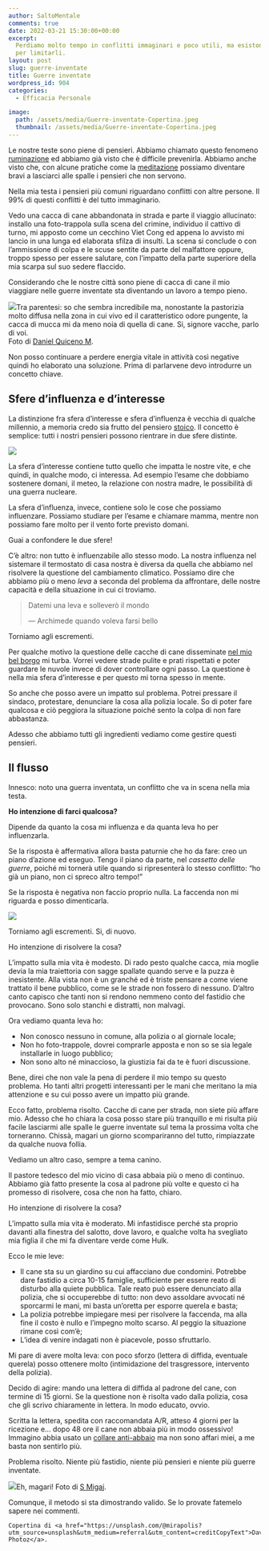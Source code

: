 ```yaml
---
author: SaltoMentale
comments: true
date: 2022-03-21 15:30:00+00:00
excerpt:
  Perdiamo molto tempo in conflitti immaginari e poco utili, ma esistono trucchi
  per limitarli.
layout: post
slug: guerre-inventate
title: Guerre inventate
wordpress_id: 904
categories:
  - Efficacia Personale

image:
  path: /assets/media/Guerre-inventate-Copertina.jpeg
  thumbnail: /assets/media/Guerre-inventate-Copertina.jpeg
---
```


Le nostre teste sono piene di pensieri. Abbiamo chiamato questo fenomeno [ruminazione](/i-nuovi-ruminanti/) ed abbiamo già visto che è difficile prevenirla. Abbiamo anche visto che, con alcune pratiche come la [meditazione](/30-giorni-meditazione/) possiamo diventare bravi a lasciarci alle spalle i pensieri che non servono.

Nella mia testa i pensieri più comuni riguardano conflitti con altre persone. Il 99% di questi conflitti è del tutto immaginario.

Vedo una cacca di cane abbandonata in strada e parte il viaggio allucinato: installo una foto-trappola sulla scena del crimine, individuo il cattivo di turno, mi apposto come un cecchino Viet Cong ed appena lo avvisto mi lancio in una lunga ed elaborata sfilza di insulti. La scena si conclude o con l’ammissione di colpa e le scuse sentite da parte del malfattore oppure, troppo spesso per essere salutare, con l’impatto della parte superiore della mia scarpa sul suo sedere flaccido.

Considerando che le nostre città sono piene di cacca di cane il mio viaggiare nelle guerre inventate sta diventando un lavoro a tempo pieno.

![](/assets/media/Guerre-inventate-mucche.jpeg)Tra parentesi: so che sembra incredibile ma, nonostante la pastorizia molto diffusa nella zona in cui vivo ed il caratteristico odore pungente, la cacca di mucca mi da meno noia di quella di cane. Si, signore vacche, parlo di voi.  
Foto di [Daniel Quiceno M](https://unsplash.com/@daquima23?utm_source=unsplash&utm_medium=referral&utm_content=creditCopyText).

Non posso continuare a perdere energia vitale in attività così negative quindi ho elaborato una soluzione. Prima di parlarvene devo introdurre un concetto chiave.

## Sfere d’influenza e d’interesse

La distinzione fra sfera d’interesse e sfera d’influenza è vecchia di qualche millennio, a memoria credo sia frutto del pensiero [stoico](https://it.wikipedia.org/wiki/Stoicismo). Il concetto è semplice: tutti i nostri pensieri possono rientrare in due sfere distinte.

![](/assets/media/Guerre-inventate-Sfere.jpg)

La sfera d’interesse contiene tutto quello che impatta le nostre vite, e che quindi, in qualche modo, ci interessa. Ad esempio l’esame che dobbiamo sostenere domani, il meteo, la relazione con nostra madre, le possibilità di una guerra nucleare.

La sfera d’influenza, invece, contiene solo le cose che possiamo influenzare. Possiamo studiare per l’esame e chiamare mamma, mentre non possiamo fare molto per il vento forte previsto domani.

Guai a confondere le due sfere!

C’è altro: non tutto è influenzabile allo stesso modo. La nostra influenza nel sistemare il termostato di casa nostra è diversa da quella che abbiamo nel risolvere la questione del cambiamento climatico. Possiamo dire che abbiamo più o meno _leva_ a seconda del problema da affrontare, delle nostre capacità e della situazione in cui ci troviamo.

> Datemi una leva e solleverò il mondo
> 
> — Archimede quando voleva farsi bello


Torniamo agli escrementi.

Per qualche motivo la questione delle cacche di cane disseminate [nel mio bel borgo](/vivere-in-un-borgo/) mi turba. Vorrei vedere strade pulite e prati rispettati e poter guardare le nuvole invece di dover controllare ogni passo. La questione è nella mia sfera d’interesse e per questo mi torna spesso in mente.

So anche che posso avere un impatto sul problema. Potrei pressare il sindaco, protestare, denunciare la cosa alla polizia locale. So di poter fare qualcosa e ciò peggiora la situazione poiché sento la colpa di non fare abbastanza.

Adesso che abbiamo tutti gli ingredienti vediamo come gestire questi pensieri.

## Il flusso

Innesco: noto una guerra inventata, un conflitto che va in scena nella mia testa.

**Ho intenzione di farci qualcosa?**

Dipende da quanto la cosa mi influenza e da quanta leva ho per influenzarla.

Se la risposta è affermativa allora basta paturnie che ho da fare: creo un piano d’azione ed eseguo. Tengo il piano da parte, nel _cassetto delle guerre_, poiché mi tornerà utile quando si ripresenterà lo stesso conflitto: “ho già un piano, non ci spreco altro tempo!”

Se la risposta è negativa non faccio proprio nulla. La faccenda non mi riguarda e posso dimenticarla.

![](/assets/media/Guerre-inventate-Flow-chart.jpg)

Torniamo agli escrementi. Si, di nuovo.

Ho intenzione di risolvere la cosa?

L’impatto sulla mia vita è modesto. Di rado pesto qualche cacca, mia moglie devia la mia traiettoria con sagge spallate quando serve e la puzza è inesistente. Alla vista non è un granché ed è triste pensare a come viene trattato il bene pubblico, come se le strade non fossero di nessuno. D’altro canto capisco che tanti non si rendono nemmeno conto del fastidio che provocano. Sono solo stanchi e distratti, non malvagi.

Ora vediamo quanta leva ho:

- Non conosco nessuno in comune, alla polizia o al giornale locale;
- Non ho foto-trappole, dovrei comprarle apposta e non so se sia legale installarle in luogo pubblico;
- Non sono alto né minaccioso, la giustizia fai da te è fuori discussione.

Bene, direi che non vale la pena di perdere il mio tempo su questo problema. Ho tanti altri progetti interessanti per le mani che meritano la mia attenzione e su cui posso avere un impatto più grande.

Ecco fatto, problema risolto. Cacche di cane per strada, non siete più affare mio. Adesso che ho chiara la cosa posso stare più tranquillo e mi risulta più facile lasciarmi alle spalle le guerre inventate sul tema la prossima volta che torneranno. Chissà, magari un giorno scompariranno del tutto, rimpiazzate da qualche nuova follia.

Vediamo un altro caso, sempre a tema canino.

Il pastore tedesco del mio vicino di casa abbaia più o meno di continuo. Abbiamo già fatto presente la cosa al padrone più volte e questo ci ha promesso di risolvere, cosa che non ha fatto, chiaro.

Ho intenzione di risolvere la cosa?

L’impatto sulla mia vita è moderato. Mi infastidisce perché sta proprio davanti alla finestra del salotto, dove lavoro, e qualche volta ha svegliato mia figlia il che mi fa diventare verde come Hulk.

Ecco le mie leve:

- Il cane sta su un giardino su cui affacciano due condomini. Potrebbe dare fastidio a circa 10-15 famiglie, sufficiente per essere reato di disturbo alla quiete pubblica. Tale reato può essere denunciato alla polizia, che si occuperebbe di tutto: non devo assoldare avvocati né sporcarmi le mani, mi basta un’oretta per esporre querela e basta;
- La polizia potrebbe impiegare mesi per risolvere la faccenda, ma alla fine il costo è nullo e l’impegno molto scarso. Al peggio la situazione rimane così com’è;
- L’idea di venire indagati non è piacevole, posso sfruttarlo.

Mi pare di avere molta leva: con poco sforzo (lettera di diffida, eventuale querela) posso ottenere molto (intimidazione del trasgressore, intervento della polizia).

Decido di agire: mando una lettera di diffida al padrone del cane, con termine di 15 giorni. Se la questione non è risolta vado dalla polizia, cosa che gli scrivo chiaramente in lettera. In modo educato, ovvio.

Scritta la lettera, spedita con raccomandata A/R, atteso 4 giorni per la ricezione e… dopo 48 ore il cane non abbaia più in modo ossessivo! Immagino abbia usato un [collare anti-abbaio](https://amzn.to/3pdpBry) ma non sono affari miei, a me basta non sentirlo più.

Problema risolto. Niente più fastidio, niente più pensieri e niente più guerre inventate.

![](/assets/media/Guerre-inventate-relax.jpeg)Eh, magari! Foto di [S Migaj](https://unsplash.com/@simonmigaj?utm_source=unsplash&utm_medium=referral&utm_content=creditCopyText).

Comunque, il metodo si sta dimostrando valido. Se lo provate fatemelo sapere nei commenti.

    Copertina di <a href="https://unsplash.com/@mirapolis?utm_source=unsplash&utm_medium=referral&utm_content=creditCopyText">Dave Photoz</a>.
